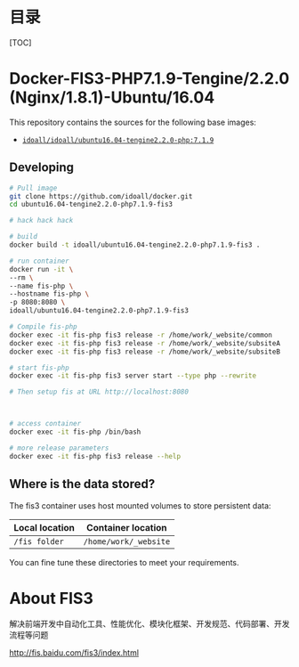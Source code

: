 # 目录

[TOC]

# Docker-FIS3-PHP7.1.9-Tengine/2.2.0 (Nginx/1.8.1)-Ubuntu/16.04



This repository contains the sources for the following base images:
- [`idoall/idoall/ubuntu16.04-tengine2.2.0-php:7.1.9`](https://hub.docker.com/r/idoall/ubuntu16.04-tengine2.2.0-php/)


## Developing

```bash
# Pull image
git clone https://github.com/idoall/docker.git
cd ubuntu16.04-tengine2.2.0-php7.1.9-fis3

# hack hack hack

# build
docker build -t idoall/ubuntu16.04-tengine2.2.0-php7.1.9-fis3 .

# run container
docker run -it \
--rm \
--name fis-php \
--hostname fis-php \
-p 8080:8080 \
idoall/ubuntu16.04-tengine2.2.0-php7.1.9-fis3

# Compile fis-php
docker exec -it fis-php fis3 release -r /home/work/_website/common
docker exec -it fis-php fis3 release -r /home/work/_website/subsiteA
docker exec -it fis-php fis3 release -r /home/work/_website/subsiteB

# start fis-php
docker exec -it fis-php fis3 server start --type php --rewrite

# Then setup fis at URL http://localhost:8080



# access container
docker exec -it fis-php /bin/bash

# more release parameters
docker exec -it fis-php fis3 release --help

```


## Where is the data stored? 

The fis3 container uses host mounted volumes to store persistent data:

| Local location | Container location    |
| -------------- | --------------------- |
| `/fis folder`  | `/home/work/_website` |

You can fine tune these directories to meet your requirements.



# About FIS3

解决前端开发中自动化工具、性能优化、模块化框架、开发规范、代码部署、开发流程等问题

http://fis.baidu.com/fis3/index.html